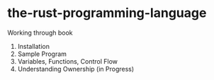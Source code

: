 # the-rust-programming-language
Working through book

1) Installation
2) Sample Program
3) Variables, Functions, Control Flow
4) Understanding Ownership (in Progress)
